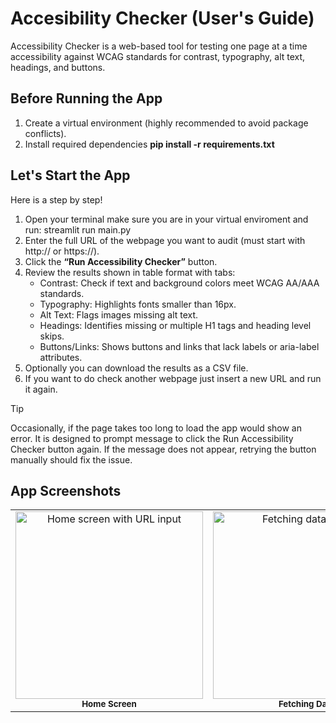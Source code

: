 # Accesibility Checker (User's Guide)
Accessibility Checker is a web-based tool for testing one page at a time accessibility against WCAG standards for contrast, typography, alt text, headings, and buttons.

## Before Running the App 
1. Create a virtual environment (highly recommended to avoid package conflicts).
2. Install required dependencies **pip install -r requirements.txt**
   
## Let's Start the App 
Here is a step by step!
1. Open your terminal make sure you are in your virtual enviroment and run: streamlit run main.py
2. Enter the full URL of the webpage you want to audit (must start with http:// or https://).
3. Click the **“Run Accessibility Checker”** button.
4. Review the results shown in table format with tabs:
    - Contrast: Check if text and background colors meet WCAG AA/AAA standards.
    - Typography: Highlights fonts smaller than 16px.
    - Alt Text: Flags images missing alt text.
    - Headings: Identifies missing or multiple H1 tags and heading level skips.
    - Buttons/Links: Shows buttons and links that lack labels or aria-label attributes.
5. Optionally you can download the results as a CSV file.
6. If you want to do check another webpage just insert a new URL and run it again.

> [!TIP]
> Occasionally, if the page takes too long to load the app would show an error. It is designed to prompt message to click the Run Accessibility Checker button again. If the message does not appear, retrying the button manually should fix the issue. 



## App Screenshots 
<table> <tr> <td align="center"> <img src="https://github.com/user-attachments/assets/312496bb-f48d-46f4-87d7-550ced4a89a1" width="300" alt="Home screen with URL input"/> <br/> <sub><b>Home Screen</b></sub> </td> <td align="center"> <img src="https://github.com/user-attachments/assets/054691a1-7f39-44af-89be-39aa4d3f34b3" width="300" alt="Fetching data screen"/> <br/> <sub><b>Fetching Data</b></sub> </td> <td align="center"> <img src="https://github.com/user-attachments/assets/513fbd48-6884-4248-9244-4931dfcb20ee" width="300" alt="Results displayed in tabs"/> <br/> <sub><b>Results Displayed</b></sub> </td> </tr> </table>

